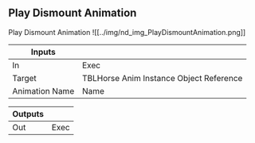 ## Play Dismount Animation
Play Dismount Animation
![[../img/nd_img_PlayDismountAnimation.png]]

|Inputs||
|--|--|
| In | Exec |
| Target | TBLHorse Anim Instance Object Reference |
| Animation Name | Name |

|Outputs||
|--|--|
| Out | Exec |
